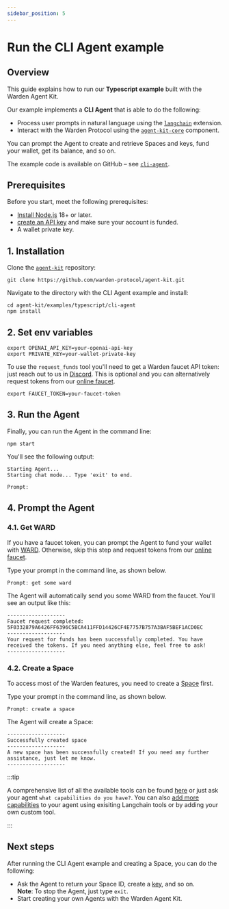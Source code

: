 ```yaml
---
sidebar_position: 5
---
```


# Run the CLI Agent example

## Overview

This guide explains how to run our **Typescript example** built with the Warden Agent Kit.

Our example implements a **CLI Agent** that is able to do the following:

-   Process user prompts in natural language using the [`langchain`](https://github.com/warden-protocol/agent-kit/blob/main/langchain/warden/README.md) extension.
-   Interact with the Warden Protocol using the [`agent-kit-core`](https://github.com/warden-protocol/agent-kit/tree/main/agent-kit-core) component.

You can prompt the Agent to create and retrieve Spaces and keys, fund your wallet, get its balance, and so on.

The example code is available on GitHub – see [`cli-agent`](https://github.com/warden-protocol/agent-kit/blob/main/examples/typescript/cli-agent/README.md).

## Prerequisites

Before you start, meet the following prerequisites:

-   [Install Node.js](https://nodejs.org/en/download) 18+ or later.
-   [create an API key](https://platform.openai.com/docs/quickstart#create-and-export-an-api-key) and make sure your account is funded.
-   A wallet private key.

## 1. Installation

Clone the [`agent-kit`](https://github.com/warden-protocol/agent-kit) repository:

```
git clone https://github.com/warden-protocol/agent-kit.git
```

Navigate to the directory with the CLI Agent example and install:

```
cd agent-kit/examples/typescript/cli-agent
npm install
```

## 2. Set env variables

```
export OPENAI_API_KEY=your-openai-api-key
export PRIVATE_KEY=your-wallet-private-key
```

To use the `request_funds` tool you'll need to get a Warden faucet API token: just reach out to us in [Discord](https://discord.com/invite/wardenprotocol). This is optional and you can alternatively request tokens from our [online faucet](https://faucet.devnet.wardenprotocol.org/).

```
export FAUCET_TOKEN=your-faucet-token
```

## 3. Run the Agent

Finally, you can run the Agent in the command line:

```
npm start
```

You'll see the following output:

```
Starting Agent...
Starting chat mode... Type 'exit' to end.

Prompt:
```

## 4. Prompt the Agent

### 4.1. Get WARD

If you have a faucet token, you can prompt the Agent to fund your wallet with [WARD](/tokens/ward-token/ward). Otherwise, skip this step and request tokens from our [online faucet](https://faucet.devnet.wardenprotocol.org/).

Type your prompt in the command line, as shown below.

```
Prompt: get some ward
```

The Agent will automatically send you some WARD from the faucet. You'll see an output like this:

```
-------------------
Faucet request completed: 5F0332879A6426FF6396C5BCA411FFD14426CF4E7757B757A3BAF5BEF1ACD0EC
-------------------
Your request for funds has been successfully completed. You have received the tokens. If you need anything else, feel free to ask!
-------------------
```

### 4.2. Create a Space

To access most of the Warden features, you need to create a [Space](/learn/glossary#space) first.

Type your prompt in the command line, as shown below.

```
Prompt: create a space
```

The Agent will create a Space:

```
-------------------
Successfully created space
-------------------
A new space has been successfully created! If you need any further assistance, just let me know.
-------------------
```

:::tip

A comprehensive list of all the available tools can be found [here](/build-an-agent/warden-agent-kit/agent-actions) or just ask your agent `what capabilities do you have?`. You can also [add more capabilities](/build-an-agent/warden-agent-kit/add-agent-capabilities) to your agent using exisiting Langchain tools or by adding your own custom tool.

:::

## Next steps

After running the CLI Agent example and creating a Space, you can do the following:

-   Ask the Agent to return your Space ID, create a [key](/learn/glossary#key), and so on.  
    **Note**: To stop the Agent, just type `exit`.
-   Start creating your own Agents with the Warden Agent Kit.

